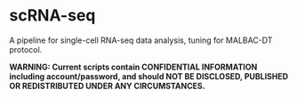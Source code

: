 # scRNA-seq

A pipeline for single-cell RNA-seq data analysis, tuning for MALBAC-DT protocol.

**WARNING: Current scripts contain CONFIDENTIAL INFORMATION including account/password, and should NOT BE DISCLOSED, PUBLISHED OR REDISTRIBUTED UNDER ANY CIRCUMSTANCES.**

